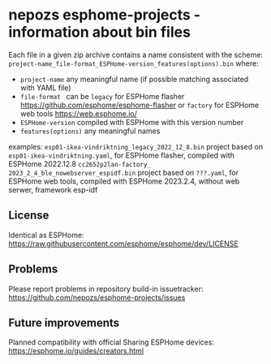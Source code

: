 # nepozs esphome-projects - information about bin files

Each file in a given zip archive contains a name consistent with the scheme:
`project-name_file-format_ESPHome-version_features(options).bin`
where:
- `project-name` any meaningful name (if possible matching associated with YAML file)
- `file-format ` can be `legacy` for ESPHome flasher https://github.com/esphome/esphome-flasher or `factory` for ESPHome web tools https://web.esphome.io/
- `ESPHome-version` compiled with ESPHome with this version number
- `features(options)` any meaningful names

examples:
`esp01-ikea-vindriktning_legacy_2022_12_8.bin`
project based on `esp01-ikea-vindriktning.yaml`, for ESPHome flasher, compiled with ESPHome 2022.12.8
`cc2652p2lan-factory_ 2023_2_4_ble_nowebserver_espidf.bin`
project based on `???.yaml`, for ESPHome web tools, compiled with ESPHome 2023.2.4, without web serwer, framework esp-idf

## License

Identical as ESPHome: https://raw.githubusercontent.com/esphome/esphome/dev/LICENSE

## Problems

Please report problems in repository build-in issuetracker: https://github.com/nepozs/esphome-projects/issues

## Future improvements

Planned compatibility with official Sharing ESPHome devices: https://esphome.io/guides/creators.html
